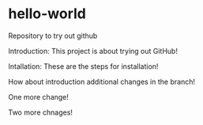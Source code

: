 # hello-world
Repository to try out github

Introduction: 
This project is about trying out GitHub! 

Intallation:
These are the steps for installation!

How about introduction additional changes in the branch!

One more change!

Two more chnages!
